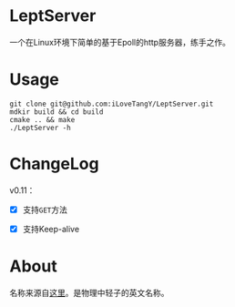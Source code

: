 # LeptServer
一个在Linux环境下简单的基于Epoll的http服务器，练手之作。

# Usage
```
git clone git@github.com:iLoveTangY/LeptServer.git
mdkir build && cd build
cmake .. && make
./LeptServer -h
```

# ChangeLog
v0.11：
- [x] 支持`GET`方法
- [x] 支持Keep-alive


# About
名称来源自[这里](https://zhuanlan.zhihu.com/json-tutorial)。是物理中轻子的英文名称。


